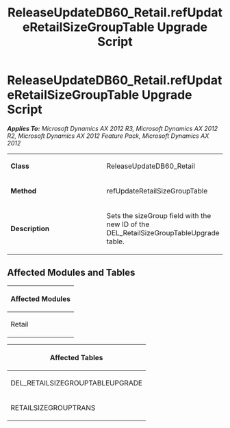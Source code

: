 ﻿---
title: ReleaseUpdateDB60_Retail.refUpdateRetailSizeGroupTable Upgrade Script
TOCTitle: ReleaseUpdateDB60_Retail.refUpdateRetailSizeGroupTable Upgrade Script
ms:assetid: 5c83a97a-fe8e-4986-8a06-a362d3bf1d32
ms:mtpsurl: https://msdn.microsoft.com/en-us/library/JJ736337(v=AX.60)
ms:contentKeyID: 49708511
ms.date: 05/18/2015
mtps_version: v=AX.60
---

# ReleaseUpdateDB60\_Retail.refUpdateRetailSizeGroupTable Upgrade Script 


_**Applies To:** Microsoft Dynamics AX 2012 R3, Microsoft Dynamics AX 2012 R2, Microsoft Dynamics AX 2012 Feature Pack, Microsoft Dynamics AX 2012_

<table>
<colgroup>
<col style="width: 50%" />
<col style="width: 50%" />
</colgroup>
<tbody>
<tr class="odd">
<td><p><strong>Class</strong></p></td>
<td><p>ReleaseUpdateDB60_Retail</p></td>
</tr>
<tr class="even">
<td><p><strong>Method</strong></p></td>
<td><p>refUpdateRetailSizeGroupTable</p></td>
</tr>
<tr class="odd">
<td><p><strong>Description</strong></p></td>
<td><p>Sets the sizeGroup field with the new ID of the DEL_RetailSizeGroupTableUpgrade table.</p></td>
</tr>
</tbody>
</table>


## Affected Modules and Tables

<table>
<colgroup>
<col style="width: 100%" />
</colgroup>
<thead>
<tr class="header">
<th><p>Affected Modules</p></th>
</tr>
</thead>
<tbody>
<tr class="odd">
<td><p>Retail</p></td>
</tr>
</tbody>
</table>


<table>
<colgroup>
<col style="width: 100%" />
</colgroup>
<thead>
<tr class="header">
<th><p>Affected Tables</p></th>
</tr>
</thead>
<tbody>
<tr class="odd">
<td><p>DEL_RETAILSIZEGROUPTABLEUPGRADE</p></td>
</tr>
<tr class="even">
<td><p>RETAILSIZEGROUPTRANS</p></td>
</tr>
</tbody>
</table>

  


